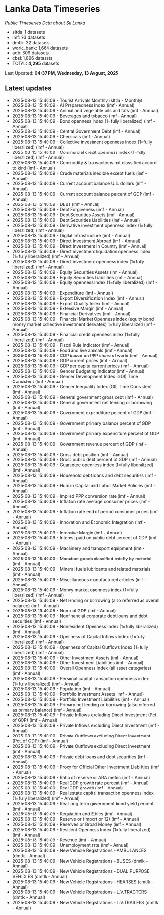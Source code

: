 # Lanka Data Timeseries
*Public Timeseries Data about Sri Lanka*

* sltda: 1 datasets
* imf: 93 datasets
* dmtlk: 32 datasets
* world_bank: 1,664 datasets
* adb: 609 datasets
* cbsl: 1,896 datasets
* TOTAL: **4,295** datasets

Last Updated: **04:37 PM, Wednesday, 13 August, 2025**

## Latest updates

* 2025-08-13 15:40:09 - Tourist Arrivals Monthly (sltda - Monthly)
* 2025-08-13 15:40:09 - AI Preparedness Index (imf - Annual)
* 2025-08-13 15:40:09 - Animal and vegetable oils and fats (imf - Annual)
* 2025-08-13 15:40:09 - Beverages and tobacco (imf - Annual)
* 2025-08-13 15:40:09 - Bond openness index (1=fully liberalized) (imf - Annual)
* 2025-08-13 15:40:09 - Central Government Debt (imf - Annual)
* 2025-08-13 15:40:09 - Chemicals (imf - Annual)
* 2025-08-13 15:40:09 - Collective investment openness index (1=fully liberalized) (imf - Annual)
* 2025-08-13 15:40:09 - Commercial credit openness index (1=fully liberalized) (imf - Annual)
* 2025-08-13 15:40:09 - Commodity & transactions not classified accord to kind (imf - Annual)
* 2025-08-13 15:40:09 - Crude materials inedible except fuels (imf - Annual)
* 2025-08-13 15:40:09 - Current account balance U.S. dollars (imf - Annual)
* 2025-08-13 15:40:09 - Current account balance percent of GDP (imf - Annual)
* 2025-08-13 15:40:09 - DEBT (imf - Annual)
* 2025-08-13 15:40:09 - Debt Forgiveness (imf - Annual)
* 2025-08-13 15:40:09 - Debt Securities Assets (imf - Annual)
* 2025-08-13 15:40:09 - Debt Securities Liabilities (imf - Annual)
* 2025-08-13 15:40:09 - Derivative investment openness index (1=fully liberalized) (imf - Annual)
* 2025-08-13 15:40:09 - Digital Infrastructure (imf - Annual)
* 2025-08-13 15:40:09 - Direct Investment Abroad (imf - Annual)
* 2025-08-13 15:40:09 - Direct Investment In Country (imf - Annual)
* 2025-08-13 15:40:09 - Direct investment liquidation openness index (1=fully liberalized) (imf - Annual)
* 2025-08-13 15:40:09 - Direct investment openness index (1=fully liberalized) (imf - Annual)
* 2025-08-13 15:40:09 - Equity Securities Assets (imf - Annual)
* 2025-08-13 15:40:09 - Equity Securities Liabilities (imf - Annual)
* 2025-08-13 15:40:09 - Equity openness index (1=fully liberalized) (imf - Annual)
* 2025-08-13 15:40:09 - Expenditure (imf - Annual)
* 2025-08-13 15:40:09 - Export Diversification Index (imf - Annual)
* 2025-08-13 15:40:09 - Export Quality Index (imf - Annual)
* 2025-08-13 15:40:09 - Extensive Margin (imf - Annual)
* 2025-08-13 15:40:09 - Financial Derivatives (imf - Annual)
* 2025-08-13 15:40:09 - Financial Market Openness Index (equity bond money market collective investment derivates) 1=fully liberalized (imf - Annual)
* 2025-08-13 15:40:09 - Financial credit openness index (1=fully liberalized) (imf - Annual)
* 2025-08-13 15:40:09 - Fiscal Rule Indicator (imf - Annual)
* 2025-08-13 15:40:09 - Food and live animals (imf - Annual)
* 2025-08-13 15:40:09 - GDP based on PPP share of world (imf - Annual)
* 2025-08-13 15:40:09 - GDP current prices (imf - Annual)
* 2025-08-13 15:40:09 - GDP per capita current prices (imf - Annual)
* 2025-08-13 15:40:09 - Gender Budgeting Indicator (imf - Annual)
* 2025-08-13 15:40:09 - Gender Development Index (GDI) Time Consistent (imf - Annual)
* 2025-08-13 15:40:09 - Gender Inequality Index (GII) Time Consistent (imf - Annual)
* 2025-08-13 15:40:09 - General government gross debt (imf - Annual)
* 2025-08-13 15:40:09 - General government net lending or borrowing (imf - Annual)
* 2025-08-13 15:40:09 - Government expenditure percent of GDP (imf - Annual)
* 2025-08-13 15:40:09 - Government primary balance percent of GDP (imf - Annual)
* 2025-08-13 15:40:09 - Government primary expenditure percent of GDP (imf - Annual)
* 2025-08-13 15:40:09 - Government revenue percent of GDP (imf - Annual)
* 2025-08-13 15:40:09 - Gross debt position (imf - Annual)
* 2025-08-13 15:40:09 - Gross public debt percent of GDP (imf - Annual)
* 2025-08-13 15:40:09 - Guarantee openness index (1=fully liberalized) (imf - Annual)
* 2025-08-13 15:40:09 - Household debt loans and debt securities (imf - Annual)
* 2025-08-13 15:40:09 - Human Capital and Labor Market Policies (imf - Annual)
* 2025-08-13 15:40:09 - Implied PPP conversion rate (imf - Annual)
* 2025-08-13 15:40:09 - Inflation rate average consumer prices (imf - Annual)
* 2025-08-13 15:40:09 - Inflation rate end of period consumer prices (imf - Annual)
* 2025-08-13 15:40:09 - Innovation and Economic Integration (imf - Annual)
* 2025-08-13 15:40:09 - Intensive Margin (imf - Annual)
* 2025-08-13 15:40:09 - Interest paid on public debt percent of GDP (imf - Annual)
* 2025-08-13 15:40:09 - Machinery and transport equipment (imf - Annual)
* 2025-08-13 15:40:09 - Manufact goods classified chiefly by material (imf - Annual)
* 2025-08-13 15:40:09 - Mineral fuels lubricants and related materials (imf - Annual)
* 2025-08-13 15:40:09 - Miscellaneous manufactured articles (imf - Annual)
* 2025-08-13 15:40:09 - Money market openness index (1=fully liberalized) (imf - Annual)
* 2025-08-13 15:40:09 - Net lending or borrowing (also referred as overall balance) (imf - Annual)
* 2025-08-13 15:40:09 - Nominal GDP (imf - Annual)
* 2025-08-13 15:40:09 - Nonfinancial corporate debt loans and debt securities (imf - Annual)
* 2025-08-13 15:40:09 - Nonresident Openness Index (1=fully liberalized) (imf - Annual)
* 2025-08-13 15:40:09 - Openness of Capital Inflows Index (1=fully liberalized) (imf - Annual)
* 2025-08-13 15:40:09 - Openness of Capital Outflows Index (1=fully liberalized) (imf - Annual)
* 2025-08-13 15:40:09 - Other Investment Assets (imf - Annual)
* 2025-08-13 15:40:09 - Other Investment Liabilities (imf - Annual)
* 2025-08-13 15:40:09 - Overall Openness Index (all asset categories) (imf - Annual)
* 2025-08-13 15:40:09 - Personal capital transaction openness index (1=fully liberalized) (imf - Annual)
* 2025-08-13 15:40:09 - Population (imf - Annual)
* 2025-08-13 15:40:09 - Portfolio Investment Assets (imf - Annual)
* 2025-08-13 15:40:09 - Portfolio Investment Liabilities (imf - Annual)
* 2025-08-13 15:40:09 - Primary net lending or borrowing (also referred as primary balance) (imf - Annual)
* 2025-08-13 15:40:09 - Private Inflows excluding Direct Investment (Pct. of GDP) (imf - Annual)
* 2025-08-13 15:40:09 - Private Inflows excluding Direct Investment (imf - Annual)
* 2025-08-13 15:40:09 - Private Outflows excluding Direct Investment (Pct. of GDP) (imf - Annual)
* 2025-08-13 15:40:09 - Private Outflows excluding Direct Investment (imf - Annual)
* 2025-08-13 15:40:09 - Private debt loans and debt securities (imf - Annual)
* 2025-08-13 15:40:09 - Proxy for Official Other Investment Liabilities (imf - Annual)
* 2025-08-13 15:40:09 - Ratio of reserve or ARA metric (imf - Annual)
* 2025-08-13 15:40:09 - Real GDP growth rate percent (imf - Annual)
* 2025-08-13 15:40:09 - Real GDP growth (imf - Annual)
* 2025-08-13 15:40:09 - Real estate capital transaction openness index (1=fully liberalized) (imf - Annual)
* 2025-08-13 15:40:09 - Real long term government bond yield percent (imf - Annual)
* 2025-08-13 15:40:09 - Regulation and Ethics (imf - Annual)
* 2025-08-13 15:40:09 - Reserve or (Import or 12) (imf - Annual)
* 2025-08-13 15:40:09 - Reserves or Broad Money (imf - Annual)
* 2025-08-13 15:40:09 - Resident Openness Index (1=fully liberalized) (imf - Annual)
* 2025-08-13 15:40:09 - Revenue (imf - Annual)
* 2025-08-13 15:40:09 - Unemployment rate (imf - Annual)
* 2025-08-13 15:40:09 - New Vehicle Registrations - AMBULANCES (dmtlk - Annual)
* 2025-08-13 15:40:09 - New Vehicle Registrations - BUSES (dmtlk - Annual)
* 2025-08-13 15:40:09 - New Vehicle Registrations - DUAL PURPOSE VEHICLES (dmtlk - Annual)
* 2025-08-13 15:40:09 - New Vehicle Registrations - HEARSES (dmtlk - Annual)
* 2025-08-13 15:40:09 - New Vehicle Registrations - L.V.TRACTORS (dmtlk - Annual)
* 2025-08-13 15:40:09 - New Vehicle Registrations - L.V.TRAILERS (dmtlk - Annual)